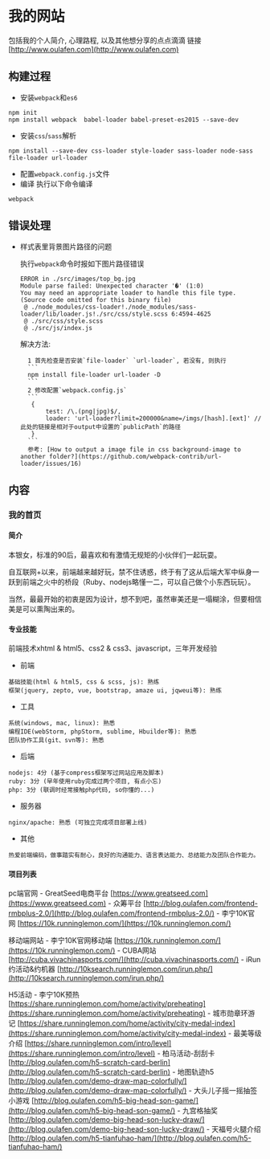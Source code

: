# 我的网站
包括我的个人简介, 心理路程, 以及其他想分享的点点滴滴 
链接[http://www.oulafen.com](http://www.oulafen.com)
## 构建过程
- 安装`webpack`和`es6`
```
npm init
npm install webpack  babel-loader babel-preset-es2015 --save-dev
```
- 安装`css`/`sass`解析
```
npm install --save-dev css-loader style-loader sass-loader node-sass file-loader url-loader
```
- 配置`webpack.config.js`文件
- 编译
执行以下命令编译
```
webpack
```

## 错误处理
- 样式表里背景图片路径的问题

    执行`webpack`命令时报如下图片路径错误
    ```error
    ERROR in ./src/images/top_bg.jpg
    Module parse failed: Unexpected character '�' (1:0)
    You may need an appropriate loader to handle this file type.
    (Source code omitted for this binary file)
     @ ./node_modules/css-loader!./node_modules/sass-loader/lib/loader.js!./src/css/style.scss 6:4594-4625
     @ ./src/css/style.scss
     @ ./src/js/index.js
    ```
    解决方法:

        1 首先检查是否安装`file-loader` `url-loader`, 若没有, 则执行
        ```
        npm install file-loader url-loader -D
        ```
        2 修改配置`webpack.config.js`
        ```
         {
             test: /\.(png|jpg)$/,
             loader: 'url-loader?limit=200000&name=/imgs/[hash].[ext]' //此处的链接是相对于output中设置的`publicPath`的路径
         }
        ```
        参考: [How to output a image file in css background-image to another folder?](https://github.com/webpack-contrib/url-loader/issues/16)


## 内容

### 我的首页
#### 简介
   本银女，标准的90后，最喜欢和有激情无规矩的小伙伴们一起玩耍。
   
   自互联网+以来，前端越来越好玩，禁不住诱惑，终于有了这从后端大军中纵身一跃到前端之火中的桥段（Ruby、nodejs略懂一二，可以自己做个小东西玩玩）。
   
   当然，最最开始的初衷是因为设计，想不到吧，虽然审美还是一塌糊涂，但要相信美是可以熏陶出来的。
   
#### 专业技能
   前端技术xhtml & html5、css2 & css3、javascript，三年开发经验
   - 前端
   
    基础技能(html & html5, css & scss, js): 熟练
    框架(jquery, zepto, vue, bootstrap, amaze ui, jqweui等): 熟练
    
   - 工具
   
    系统(windows, mac, linux): 熟悉
    编程IDE(webStorm, phpStorm, sublime, Hbuilder等): 熟悉
    团队协作工具(git、svn等): 熟悉
    
   - 后端
   
    nodejs: 4分 (基于compress框架写过网站应用及脚本)
    ruby: 3分 (早年使用ruby完成过两个项目, 有点小忘)
    php: 3分 (联调时经常接触php代码, so你懂的...)
    
   - 服务器
   
    nginx/apache: 熟悉 (可独立完成项目部署上线)
    
   - 其他
   
    热爱前端编码，做事踏实有耐心，良好的沟通能力、语言表达能力、总结能力及团队合作能力。
   
#### 项目列表

pc端官网
    - GreatSeed电商平台 [https://www.greatseed.com](https://www.greatseed.com)
    - 众筹平台 [http://blog.oulafen.com/frontend-rmbplus-2.0/](http://blog.oulafen.com/frontend-rmbplus-2.0/)
    - 李宁10K官网 [https://10k.runninglemon.com/](https://10k.runninglemon.com/)

移动端网站 
    - 李宁10K官网移动端 [https://10k.runninglemon.com/](https://10k.runninglemon.com/)
    - CUBA网站 [http://cuba.vivachinasports.com/](http://cuba.vivachinasports.com/)
    - iRun约活动&约机器 [http://10ksearch.runninglemon.com/irun.php/](http://10ksearch.runninglemon.com/irun.php/)
    
H5活动
    - 李宁10K预热 [https://share.runninglemon.com/home/activity/preheating](https://share.runninglemon.com/home/activity/preheating)
    - 城市勋章环游记 [https://share.runninglemon.com/home/activity/city-medal-index](https://share.runninglemon.com/home/activity/city-medal-index)
    - 最美等级介绍 [https://share.runninglemon.com/intro/level](https://share.runninglemon.com/intro/level)
    - 柏马活动-刮刮卡 [http://blog.oulafen.com/h5-scratch-card-berlin](http://blog.oulafen.com/h5-scratch-card-berlin)
    - 地图轨迹h5 [http://blog.oulafen.com/demo-draw-map-colorfully/](http://blog.oulafen.com/demo-draw-map-colorfully/)
    - 大头儿子摇一摇抽签小游戏 [http://blog.oulafen.com/h5-big-head-son-game/](http://blog.oulafen.com/h5-big-head-son-game/)
    - 九宫格抽奖 [http://blog.oulafen.com/demo-big-head-son-lucky-draw/](http://blog.oulafen.com/demo-big-head-son-lucky-draw/)
    - 天福号火腿介绍 [http://blog.oulafen.com/h5-tianfuhao-ham/](http://blog.oulafen.com/h5-tianfuhao-ham/)